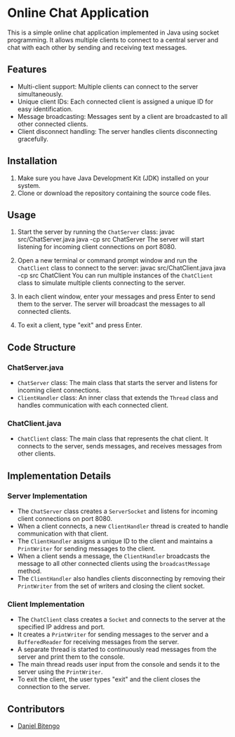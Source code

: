 
# Online Chat Application

This is a simple online chat application implemented in Java using socket programming. It allows multiple clients to connect to a central server and chat with each other by sending and receiving text messages.

## Features

- Multi-client support: Multiple clients can connect to the server simultaneously.
- Unique client IDs: Each connected client is assigned a unique ID for easy identification.
- Message broadcasting: Messages sent by a client are broadcasted to all other connected clients.
- Client disconnect handling: The server handles clients disconnecting gracefully.

## Installation

1. Make sure you have Java Development Kit (JDK) installed on your system.
2. Clone or download the repository containing the source code files.

## Usage

1. Start the server by running the `ChatServer` class:
    javac src/ChatServer.java
    java -cp src ChatServer
The server will start listening for incoming client connections on port 8080.

2. Open a new terminal or command prompt window and run the `ChatClient` class to connect to the server:
    javac src/ChatClient.java
    java -cp src ChatClient
You can run multiple instances of the `ChatClient` class to simulate multiple clients connecting to the server.

3. In each client window, enter your messages and press Enter to send them to the server. The server will broadcast the messages to all connected clients.

4. To exit a client, type "exit" and press Enter.

## Code Structure

### ChatServer.java

- `ChatServer` class: The main class that starts the server and listens for incoming client connections.
- `ClientHandler` class: An inner class that extends the `Thread` class and handles communication with each connected client.

### ChatClient.java

- `ChatClient` class: The main class that represents the chat client. It connects to the server, sends messages, and receives messages from other clients.

## Implementation Details

### Server Implementation

- The `ChatServer` class creates a `ServerSocket` and listens for incoming client connections on port 8080.
- When a client connects, a new `ClientHandler` thread is created to handle communication with that client.
- The `ClientHandler` assigns a unique ID to the client and maintains a `PrintWriter` for sending messages to the client.
- When a client sends a message, the `ClientHandler` broadcasts the message to all other connected clients using the `broadcastMessage` method.
- The `ClientHandler` also handles clients disconnecting by removing their `PrintWriter` from the set of writers and closing the client socket.

### Client Implementation

- The `ChatClient` class creates a `Socket` and connects to the server at the specified IP address and port.
- It creates a `PrintWriter` for sending messages to the server and a `BufferedReader` for receiving messages from the server.
- A separate thread is started to continuously read messages from the server and print them to the console.
- The main thread reads user input from the console and sends it to the server using the `PrintWriter`.
- To exit the client, the user types "exit" and the client closes the connection to the server.

## Contributors

- [Daniel Bitengo](https://github.com/Dancode-188)